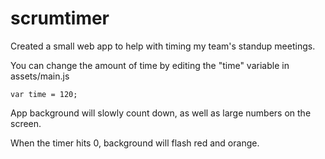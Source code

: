 # scrumtimer

Created a small web app to help with timing my team's standup meetings.

You can change the amount of time by editing the "time" variable in assets/main.js

```
var time = 120;
```

App background will slowly count down, as well as large numbers on the screen.

When the timer hits 0, background will flash red and orange.

